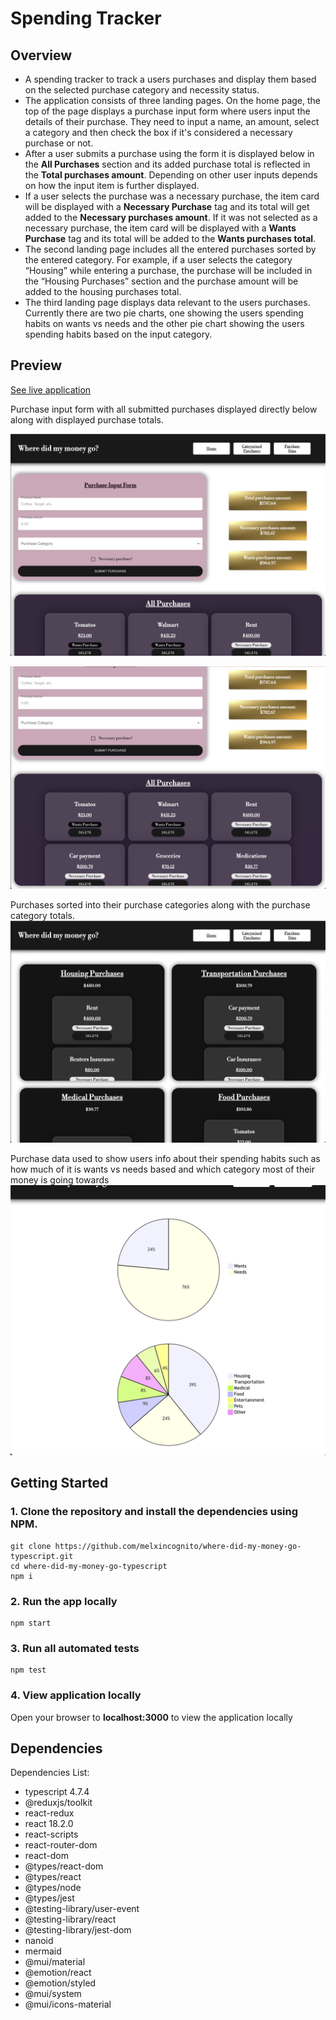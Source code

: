 # Spending Tracker

## Overview

<ul>
   <li> A spending tracker to track a users purchases and display them based on the selected purchase category and necessity status. </li>
   <li>The application consists of three landing pages. On the home page, the top of the page displays a purchase input form where users input the details of their purchase. They need to input a name, an amount, select a category and then check the box if it's considered a necessary purchase or not. </li>
   <li>After a user submits a purchase using the form it is displayed below in the <b>All Purchases</b> section and its added purchase total is reflected in the <b>Total purchases amount</b>.
   Depending on other user inputs depends on how the input item is further displayed.</li>
   <li> If a user selects the purchase was a necessary purchase, the item card will be displayed with a <b>Necessary Purchase</b> tag and its total will get added to the <b>Necessary purchases amount</b>. If it was not selected as a necessary purchase, the item card will be displayed with a <b>Wants Purchase</b> tag and its total will be added to the <b> Wants purchases total</b>. </li>

   <li> The second landing page includes all the entered purchases sorted by the entered category. For example, if a user selects the category “Housing” while entering a purchase, the purchase will be included in the “Housing Purchases” section and the purchase amount will be added to the housing purchases total. </li>

   <li>The third landing page displays data relevant to the users purchases. Currently there are two pie charts, one showing the users spending habits on wants vs needs and the other pie chart showing the users spending habits based on the input category. </li>
 
</ul>

## Preview

[See live application](https://melxincognito-where-did-my-money-go.netlify.app/)

Purchase input form with all submitted purchases displayed directly below along with displayed purchase totals.

![Preview of the first part of the application featuring an input form and the purchase totals](./public/money-1.png?raw=true)

![Preview of the first part of the application featuring all the entered purchases](./public/money-2.png?raw=true)

Purchases sorted into their purchase categories along with the purchase category totals.
![Preview of second part of application where the purchases are displayed by category ](./public/money-3.png?raw=true)

Purchase data used to show users info about their spending habits such as how much of it is wants vs needs based and which category most of their money is going towards
![Preview of third part of application where the purchase data is used to show pie charts based on their purchase habits ](./public/money-4.png?raw=true)

## Getting Started

### 1. Clone the repository and install the dependencies using NPM.

```
git clone https://github.com/melxincognito/where-did-my-money-go-typescript.git
cd where-did-my-money-go-typescript
npm i
```

### 2. Run the app locally

```
npm start
```

### 3. Run all automated tests

```
npm test
```

### 4. View application locally

Open your browser to <b>localhost:3000</b> to view the application locally

## Dependencies

Dependencies List:

<ul>
<li>typescript 4.7.4</li>
<li>@reduxjs/toolkit</li>
<li>react-redux</li>
<li>react 18.2.0</li>
<li>react-scripts </li>
<li>react-router-dom</li>
<li>react-dom</li>
<li>@types/react-dom </li>
<li>@types/react </li>
<li>@types/node</li>
<li>@types/jest</li>
<li>@testing-library/user-event</li>
<li>@testing-library/react </li>
<li>@testing-library/jest-dom</li>
<li>nanoid</li>
<li>mermaid</li>
<li>@mui/material </li>
<li>@emotion/react </li>
<li>@emotion/styled </li>
<li>@mui/system </li>
<li>@mui/icons-material </li>

</ul>
